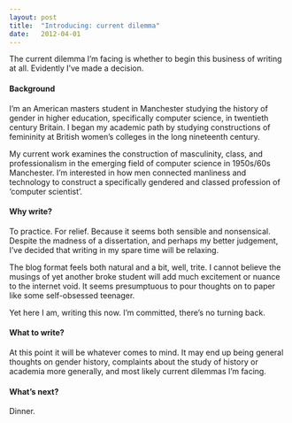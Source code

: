```yaml
---
layout: post
title:  "Introducing: current dilemma"
date:   2012-04-01
---
```


The current dilemma I’m facing is whether to begin this business of writing at all. Evidently I’ve made a decision. <!-- more -->

  

#### Background

I’m an American masters student in Manchester studying the history of gender in higher education, specifically computer science, in twentieth century Britain. I began my academic path by studying constructions of femininity at British women’s colleges in the long nineteenth century.

My current work examines the construction of masculinity, class, and professionalism in the emerging field of computer science in 1950s/60s Manchester. I’m interested in how men connected manliness and technology to construct a specifically gendered and classed profession of ‘computer scientist’.

  

#### Why write?

To practice. For relief. Because it seems both sensible and nonsensical. Despite the madness of a dissertation, and perhaps my better judgement, I’ve decided that writing in my spare time will be relaxing.

The blog format feels both natural and a bit, well, trite. I cannot believe the musings of yet another broke student will add much excitement or nuance to the internet void. It seems presumptuous to pour thoughts on to paper like some self-obsessed teenager.

Yet here I am, writing this now. I’m committed, there’s no turning back.

  

#### What to write?

At this point it will be whatever comes to mind. It may end up being general thoughts on gender history, complaints about the study of history or academia more generally, and most likely current dilemmas I’m facing.

  

#### What’s next?

Dinner.
